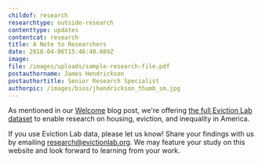 ```yaml
---
childof: research
researchtype: outside-research
contenttype: updates
contentcat: research
title: A Note to Researchers
date: 2018-04-06T15:46:40.089Z
image:
file: /images/uploads/sample-research-file.pdf
postauthorname: James Hendrickson
postauthortitle: Senior Research Specialist
authorpic: /images/bios/jhendrickson_thumb_sm.jpg
---
```

As mentioned in our <a href="/updates/blog/welcome-to-the-eviction-lab/">Welcome</a> blog post, we're offering <a href="/get-the-data">the full Eviction Lab dataset</a> to enable research on housing, eviction, and inequality in America.  

If you use Eviction Lab data, please let us know! Share your findings with us by emailing <a href="mailto:research@evictionlab.org">research@evictionlab.org</a>. We may feature your study on this website and look forward to learning from your work.
